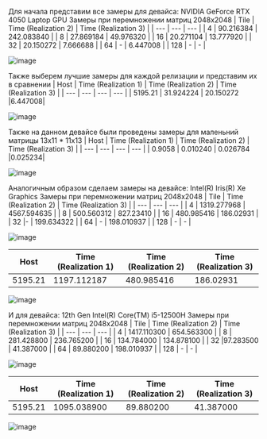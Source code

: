 Для начала представим все замеры для девайса: NVIDIA GeForce RTX 4050 Laptop GPU
Замеры при перемножении матриц 2048x2048
| Tile | Time (Realization 2) | Time (Realization 3) |
| --- | --- | --- |
| 4 | 90.216384 | 242.083840 |
| 8 | 27.869184 | 49.976320 |
| 16 | 20.271104 | 13.777920 |
| 32 | 20.150272 | 7.666688 |
| 64 | - | 6.447008 |
| 128 | - | - |

![image](https://github.com/Ence1adus/Digital-image-processing/assets/144054132/8f36f36e-98fc-4f56-abf7-e11d2cb0fc6f)

Также выберем лучшие замеры для каждой релизации и представим их в сравнении
| Host | Time (Realization 1) | Time (Realization 2) | Time (Realization 3) |
| --- | --- | --- | --- |
| 5195.21 | 31.924224 | 20.150272 |6.447008|

![image](https://github.com/Ence1adus/Digital-image-processing/assets/144054132/41219132-117c-495d-b700-49c0bf22e5f3)

Также на данном девайсе были проведены замеры для маленьний матрицы 13x11 * 11x13
| Host | Time (Realization 1) | Time (Realization 2) | Time (Realization 3) |
| --- | --- | --- | --- |
| 0.9058 | 0.010240 | 0.026784 |0.025234|

![image](https://github.com/Ence1adus/Digital-image-processing/assets/144054132/3dcadc66-ad19-4901-95d7-1788fcbd0986)


Аналогичным образом сделаем замеры на девайсе: Intel(R) Iris(R) Xe Graphics
Замеры при перемножении матриц 2048x2048
| Tile | Time (Realization 2) | Time (Realization 3) |
| --- | --- | --- |
| 4 | 1319.277968 | 4567.594635 |
| 8 | 500.560312 | 827.23410 |
| 16 | 480.985416 | 186.02931 |
| 32 |- | 199.634322 |
| 64 | - | 198.010937 |
| 128 | - | - |

![image](https://github.com/Ence1adus/Digital-image-processing/assets/144054132/29df6c11-0e6e-410f-a593-321e706998b6)

| Host | Time (Realization 1) | Time (Realization 2) | Time (Realization 3) |
| --- | --- | --- | --- |
| 5195.21 | 1197.112187 | 480.985416 |186.02931|

![image](https://github.com/Ence1adus/Digital-image-processing/assets/144054132/afdb4681-35c2-4b63-bc77-0f3023364bf0)

И для девайса: 12th Gen Intel(R) Core(TM) i5-12500H
Замеры при перемножении матриц 2048x2048
| Tile | Time (Realization 2) | Time (Realization 3) |
| --- | --- | --- |
| 4 | 1417.110300 | 654.563300 |
| 8 | 281.428800 | 236.765200 |
| 16 | 134.784000 | 134.878100 |
| 32 |97.283500 | 41.387000 |
| 64 | 89.880200 | 198.010937 |
| 128 | - | - |

![image](https://github.com/Ence1adus/Digital-image-processing/assets/144054132/b7f609e8-5378-4511-a279-a11ba777f605)

| Host | Time (Realization 1) | Time (Realization 2) | Time (Realization 3) |
| --- | --- | --- | --- |
| 5195.21 | 1095.038900 | 89.880200 |41.387000|

![image](https://github.com/Ence1adus/Digital-image-processing/assets/144054132/8f33226f-4a89-4591-abde-1bedb69d5cfd)
